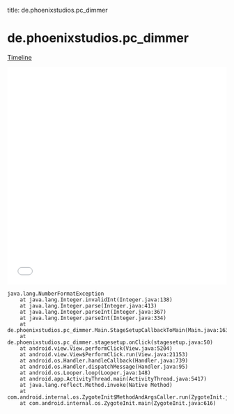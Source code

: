 title: de.phoenixstudios.pc_dimmer

# de.phoenixstudios.pc_dimmer

[Timeline](./vis-timeline.html)

<iframe src="./vis-timeline.html" width="100%" height="500px" style="border:none;"></iframe>

```
java.lang.NumberFormatException
	at java.lang.Integer.invalidInt(Integer.java:138)
	at java.lang.Integer.parse(Integer.java:413)
	at java.lang.Integer.parseInt(Integer.java:367)
	at java.lang.Integer.parseInt(Integer.java:334)
	at de.phoenixstudios.pc_dimmer.Main.StageSetupCallbackToMain(Main.java:1639)
	at de.phoenixstudios.pc_dimmer.stagesetup.onClick(stagesetup.java:50)
	at android.view.View.performClick(View.java:5204)
	at android.view.View$PerformClick.run(View.java:21153)
	at android.os.Handler.handleCallback(Handler.java:739)
	at android.os.Handler.dispatchMessage(Handler.java:95)
	at android.os.Looper.loop(Looper.java:148)
	at android.app.ActivityThread.main(ActivityThread.java:5417)
	at java.lang.reflect.Method.invoke(Native Method)
	at com.android.internal.os.ZygoteInit$MethodAndArgsCaller.run(ZygoteInit.java:726)
	at com.android.internal.os.ZygoteInit.main(ZygoteInit.java:616)

```



